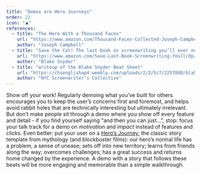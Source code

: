 ```yaml
---
title: "Demos are Hero Journeys"
order: 22
icon: "⛰️"
references:
  - title: "The Hero With a Thousand Faces"
    url: "https://www.amazon.com/Thousand-Faces-Collected-Joseph-Campbell-ebook/dp/B08MWW2VDL"
    author: "Joseph Campbell"
  - title: "Save the Cat! The last book on screenwriting you’ll ever need"
    url: "https://www.amazon.com/Save-Last-Book-Screenwriting-Youll/dp/1932907009"
    author: "Blake Snyder"
  - title: "writeup of the Blake Snyder Beat Sheet"
    url: "https://chsenglishap4.weebly.com/uploads/2/2/5/7/2257880/blakesnyderbeatsheet-explained.pdf"
    author: "NYC Screenwriter’s Collective"
---
```


Show off your work\! Regularly demoing what you’ve built for others encourages you to keep the user’s concerns first and foremost, and helps avoid rabbit holes that are technically interesting but ultimately irrelevant. But don’t make people sit through a demo where you show off every feature and detail - if you find yourself saying “and then you can just…”, stop: focus your talk track for a demo on *motivation* and *impact* instead of features and clicks. Even better: put your user on a [Hero’s Journey](https://en.wikipedia.org/wiki/Hero%27s_journey), the classic story template from mythology (and blockbuster films): our hero’s normal life has a problem, a sense of unease; sets off into new territory; learns from friends along the way; overcomes challenges; has a great success and returns home changed by the experience. A demo with a story that follows these beats will be more engaging and memorable than a simple walkthrough.